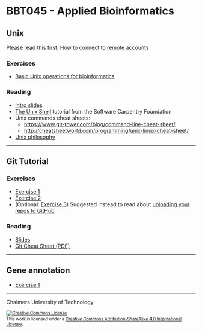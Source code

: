 # BBT045 - Applied Bioinformatics


## Unix

Please read this first: [How to connect to remote accounts](remote-hosts.md)

### Exercises
* [Basic Unix operations for bioinformatics](unix-tasks.md)

### Reading
* [Intro slides](unix-intro.pdf)
* [The Unix Shell](https://swcarpentry.github.io/shell-novice/) tutorial from the Software Carpentry Foundation
* Unix commands cheat sheets:
  * https://www.git-tower.com/blog/command-line-cheat-sheet/
  * http://cheatsheetworld.com/programming/unix-linux-cheat-sheet/
* [Unix philosophy](unix-philosophy.md)

<hr />

## Git Tutorial
### Exercises

* [Exercise 1](git-exercise-1.md)
* [Exercise 2](git-exercise-2.md)
* (Optional: [Exercise 3](git-exercise-3.md))  Suggested instead to read about [uploading your repos to GitHub](https://help.github.com/en/github/importing-your-projects-to-github/adding-an-existing-project-to-github-using-the-command-line)

### Reading

* [Slides](git-tutorial-chalmers.pdf)
* [Git Cheat Sheet (PDF)](https://services.github.com/on-demand/downloads/github-git-cheat-sheet.pdf)

<hr />

## Gene annotation
* [Exercise 1](gene-prediction-exercise.md)

<hr />

Chalmers University of Technology

<footer style="font-size:0.8em">

<a rel="license" href="http://creativecommons.org/licenses/by-sa/4.0/">
<img alt="Creative Commons License" style="border-width:0" src="https://i.creativecommons.org/l/by-sa/4.0/80x15.png" />
</a><br />This work is licensed under a <a rel="license" href="http://creativecommons.org/licenses/by-sa/4.0/">Creative Commons Attribution-ShareAlike 4.0 International License</a>.

</footer>
